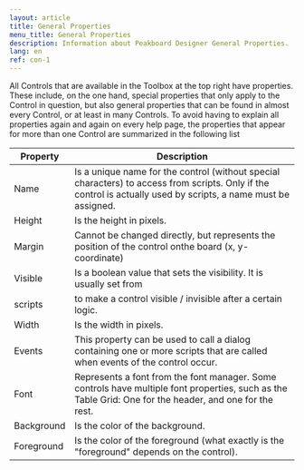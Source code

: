 ```yaml
---
layout: article 
title: General Properties
menu_title: General Properties
description: Information about Peakboard Designer General Properties.
lang: en 
ref: con-1
---
```


All Controls that are available in the Toolbox at the top right have properties. These include, on the one hand, special properties that only apply to the Control in question, but also general properties that can be found in almost every Control, or at least in many Controls. To avoid having to explain all properties again and again on every help page, the properties that appear for more than one Control are summarized in the following list


| **Property**   | **Description** |
|------------|-------------|
| Name       |	Is a unique name for the control (without special characters) to access from scripts. Only if the control is actually used by scripts, a name must be assigned. |	
| Height     | Is the height in pixels.|	
| Margin     | Cannot be changed directly, but represents the position of the control onthe board (x, y-coordinate) |
| Visible    |	Is a boolean value that sets the visibility. It is usually set from |
| scripts    | to make a control visible / invisible after a certain logic.	
| Width      |	Is the width in pixels.	|
| Events     |	This property can be used to call a dialog containing one or more scripts that are called when events of the control occur.	|
| Font       |	Represents a font from the font manager. Some controls have multiple font properties, such as the Table Grid: One for the header, and one for the rest.	|
| Background |	Is the color of the background.	
| Foreground |	Is the color of the foreground (what exactly is the "foreground" depends on the control). |
